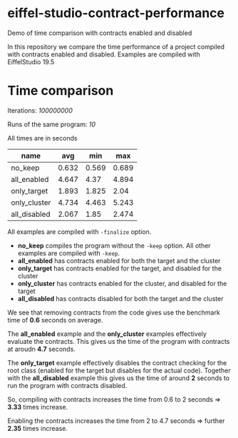 # eiffel-studio-contract-performance
Demo of time comparison with contracts enabled and disabled

In this repository we compare the time performance of a project
compiled with contracts enabled and disabled. Examples are compiled with
EiffelStudio 19.5

# Time comparison
Iterations: _100000000_

Runs of the same program: _10_

All times are in seconds

|name|avg|min|max|
|---|---|---|---|
|no_keep|0.632|0.569|0.689|
|all_enabled|4.647|4.37|4.894|
|only_target|1.893|1.825|2.04|
|only_cluster|4.734|4.463|5.243|
|all_disabled|2.067|1.85|2.474|

All examples are compiled with `-finalize` option.

* __no_keep__ compiles the program without the `-keep` option.
  All other examples are compiled with `-keep`.
* __all_enabled__ has contracts enabled for both the target and the cluster
* __only_target__ has contracts enabled for the target, and disabled for the cluster
* __only_cluster__ has contracts enabled for the cluster, and disabled for the target
* __all_disabled__ has contracts disabled for both the target and the cluster

We see that removing contracts from the code gives use the benchmark
time of __0.6__ seconds on average.

The __all_enabled__ example and the __only_cluster__ examples effectively
evaluate the contracts. This gives us the time of the program with contracts at
aroudn __4.7__ seconds.

The __only_target__ example effectively disables the contract checking for
the root class (enabled for the target but disables for the actual code).
Together with the __all_disabled__ example this gives us the time of around
__2__ seconds to run the program with contracts disabled.

So, compiling with contracts increases the time from 0.6 to 2 seconds =>
__3.33__ times increase.

Enabling the contracts increases the time from 2 to 4.7 seconds =>
further __2.35__ times increase.
